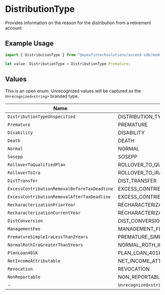 # DistributionType

Provides information on the reason for the distribution from a retirement account

## Example Usage

```typescript
import { DistributionType } from "@apexfintechsolutions/ascend-sdk/models/components";

let value: DistributionType = DistributionType.Premature;
```

## Values

This is an open enum. Unrecognized values will be captured as the `Unrecognized<string>` branded type.

| Name                                            | Value                                           |
| ----------------------------------------------- | ----------------------------------------------- |
| `DistributionTypeUnspecified`                   | DISTRIBUTION_TYPE_UNSPECIFIED                   |
| `Premature`                                     | PREMATURE                                       |
| `Disability`                                    | DISABILITY                                      |
| `Death`                                         | DEATH                                           |
| `Normal`                                        | NORMAL                                          |
| `Sosepp`                                        | SOSEPP                                          |
| `RolloverToQualifiedPlan`                       | ROLLOVER_TO_QUALIFIED_PLAN                      |
| `RolloverToIra`                                 | ROLLOVER_TO_IRA                                 |
| `DistTransfer`                                  | DIST_TRANSFER                                   |
| `ExcessContributionRemovalBeforeTaxDeadline`    | EXCESS_CONTRIBUTION_REMOVAL_BEFORE_TAX_DEADLINE |
| `ExcessContributionRemovalAfterTaxDeadline`     | EXCESS_CONTRIBUTION_REMOVAL_AFTER_TAX_DEADLINE  |
| `RecharacterizationPriorYear`                   | RECHARACTERIZATION_PRIOR_YEAR                   |
| `RecharacterizationCurrentYear`                 | RECHARACTERIZATION_CURRENT_YEAR                 |
| `DistConversion`                                | DIST_CONVERSION                                 |
| `ManagementFee`                                 | MANAGEMENT_FEE                                  |
| `PrematureSimpleIraLessThan2Years`              | PREMATURE_SIMPLE_IRA_LESS_THAN_2_YEARS          |
| `NormalRothIraGreaterThan5Years`                | NORMAL_ROTH_IRA_GREATER_THAN_5_YEARS            |
| `PlanLoan401K`                                  | PLAN_LOAN_401K                                  |
| `NetIncomeAttributable`                         | NET_INCOME_ATTRIBUTABLE                         |
| `Revocation`                                    | REVOCATION                                      |
| `NonReportable`                                 | NON_REPORTABLE                                  |
| -                                               | `Unrecognized<string>`                          |